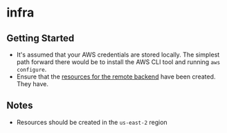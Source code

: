 # infra

## Getting Started

* It's assumed that your AWS credentials are stored locally. The simplest path forward there
would be to install the AWS CLI tool and running `aws configure`.
* Ensure that the [resources for the remote backend](remote-state) have been created. They have.

## Notes

* Resources should be created in the `us-east-2` region
